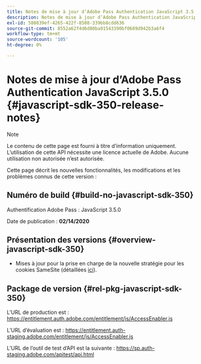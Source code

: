 ```yaml
---
title: Notes de mise à jour d’Adobe Pass Authentication JavaScript 3.5.0
description: Notes de mise à jour d’Adobe Pass Authentication JavaScript 3.5.0
exl-id: 580839ef-4265-422f-8508-339bb8cdd636
source-git-commit: 8552a62f4d6d80ba91543390bf0689d942b3a6f4
workflow-type: tm+mt
source-wordcount: '105'
ht-degree: 0%

---
```


# Notes de mise à jour d’Adobe Pass Authentication JavaScript 3.5.0 {#javascript-sdk-350-release-notes}

>[!NOTE]
>
>Le contenu de cette page est fourni à titre d’information uniquement. L’utilisation de cette API nécessite une licence actuelle de Adobe. Aucune utilisation non autorisée n’est autorisée.

Cette page décrit les nouvelles fonctionnalités, les modifications et les problèmes connus de cette version :

## Numéro de build {#build-no-javascript-sdk-350}

Authentification Adobe Pass : JavaScript 3.5.0

Date de publication : **02/14/2020**


## Présentation des versions {#overview-javascript-sdk-350}

* Mises à jour pour la prise en charge de la nouvelle stratégie pour les cookies SameSite (détaillées [ici](https://datatracker.ietf.org/doc/html/draft-ietf-httpbis-cookie-same-site-00)).


## Package de version {#rel-pkg-javascript-sdk-350}

L’URL de production est : https://entitlement.auth.adobe.com/entitlement/js/AccessEnabler.js

L’URL d’évaluation est : https://entitlement.auth-staging.adobe.com/entitlement/js/AccessEnabler.js

L’URL de l’outil de test d’API est la suivante : https://sp.auth-staging.adobe.com/apitest/api.html
